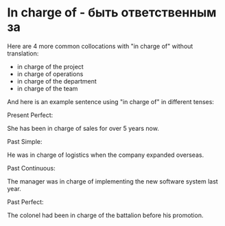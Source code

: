 # In charge of - быть ответственным за

Here are 4 more common collocations with "in charge of" without translation:

- in charge of the project
- in charge of operations
- in charge of the department
- in charge of the team

And here is an example sentence using "in charge of" in different tenses:

Present Perfect:

She has been in charge of sales for over 5 years now.

Past Simple:

He was in charge of logistics when the company expanded overseas.

Past Continuous:

The manager was in charge of implementing the new software system last year.

Past Perfect:

The colonel had been in charge of the battalion before his promotion.
